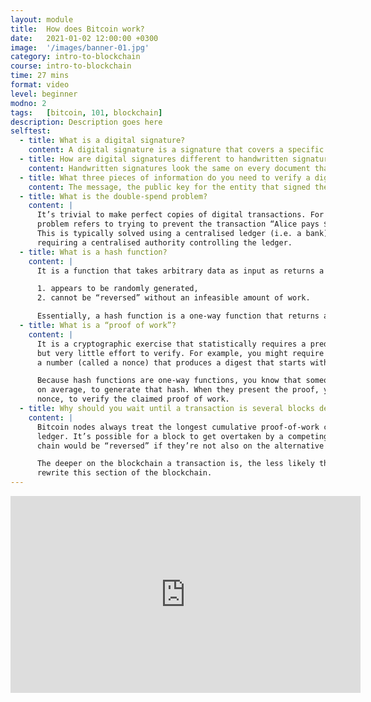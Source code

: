 ```yaml
---
layout: module
title:  How does Bitcoin work?
date:   2021-01-02 12:00:00 +0300
image:  '/images/banner-01.jpg'
category: intro-to-blockchain
course: intro-to-blockchain
time: 27 mins
format: video
level: beginner
modno: 2
tags:   [bitcoin, 101, blockchain]
description: Description goes here
selftest:
  - title: What is a digital signature?
    content: A digital signature is a signature that covers a specific message with a specific private key.
  - title: How are digital signatures different to handwritten signatures?
    content: Handwritten signatures look the same on every document that they appear. Digital signatures are specific to the document, or message, that they sign.
  - title: What three pieces of information do you need to verify a digital signature?
    content: The message, the public key for the entity that signed the message, and the signature itself.
  - title: What is the double-spend problem?
    content: |
      It’s trivial to make perfect copies of digital transactions. For any electronic money system, the double-spend
      problem refers to trying to prevent the transaction “Alice pays $100” from being used over and over again.
      This is typically solved using a centralised ledger (i.e. a bank). Bitcoin solves the double-spend problem without
      requiring a centralised authority controlling the ledger.
  - title: What is a hash function?
    content: |
      It is a function that takes arbitrary data as input as returns a number that

      1. appears to be randomly generated,
      2. cannot be “reversed” without an infeasible amount of work.

      Essentially, a hash function is a one-way function that returns a summary, or digest of the input data that is indistinguishable from a random result.
  - title: What is a “proof of work”?
    content: |
      It is a cryptographic exercise that statistically requires a predetermined amount of effort to produce,
      but very little effort to verify. For example, you might require someone to hash a list of transactions along with
      a number (called a nonce) that produces a digest that starts with 30 zeros.

      Because hash functions are one-way functions, you know that someone had to do 2^20 (roughly 1,000,000,000) hashes,
      on average, to generate that hash. When they present the proof, you have to do exactly one hash, using the provided
      nonce, to verify the claimed proof of work.
  - title: Why should you wait until a transaction is several blocks deep in the chain before accepting it?
    content: |
      Bitcoin nodes always treat the longest cumulative proof-of-work chain as the true record of the bitcoin
      ledger. It’s possible for a block to get overtaken by a competing chain, in which case transactions on the losing
      chain would be “reversed” if they’re not also on the alternative chain.

      The deeper on the blockchain a transaction is, the less likely that enough proof of work will be generated to
      rewrite this section of the blockchain.
---
```


<iframe width="560" height="315" src="https://www.youtube.com/embed/bBC-nXj3Ng4" title="YouTube video player" frameborder="0" allow="accelerometer; autoplay; clipboard-write; encrypted-media; gyroscope; picture-in-picture" allowfullscreen></iframe>
